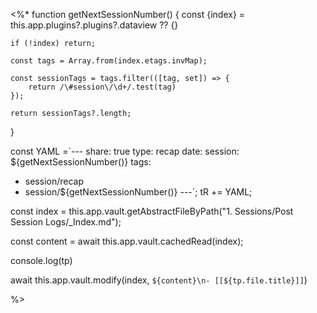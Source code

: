 <%*
function getNextSessionNumber() {
	const {index} = this.app.plugins?.plugins?.dataview ?? {} 
	
	if (!index) return;
	
	const tags = Array.from(index.etags.invMap);
	
	const sessionTags = tags.filter(([tag, set]) => {
		return /\#session\/\d+/.test(tag)
	});
	
	return sessionTags?.length; 
	
}

const YAML =`---
share: true
type: recap
date: 
session: ${getNextSessionNumber()}
tags:
  - session/recap
  - session/${getNextSessionNumber()}
---`;
tR += YAML;

const index = this.app.vault.getAbstractFileByPath("1. Sessions/Post Session Logs/_Index.md");

const content = await this.app.vault.cachedRead(index);

console.log(tp)

await this.app.vault.modify(index, `${content}\n- [[${tp.file.title}]]`)

%>
